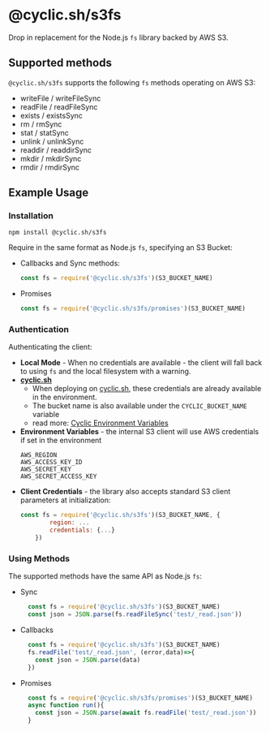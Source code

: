 # @cyclic.sh/s3fs

Drop in replacement for the Node.js `fs` library backed by AWS S3.

## Supported methods
`@cyclic.sh/s3fs` supports the following `fs` methods operating on AWS S3:
- writeFile / writeFileSync
- readFile / readFileSync
- exists / existsSync
- rm / rmSync
- stat / statSync
- unlink / unlinkSync
- readdir / readdirSync
- mkdir / mkdirSync
- rmdir / rmdirSync

## Example Usage
### Installation

```
npm install @cyclic.sh/s3fs
```


Require in the same format as Node.js `fs`, specifying an S3 Bucket: 
- Callbacks and Sync methods:
  ```js
  const fs = require('@cyclic.sh/s3fs')(S3_BUCKET_NAME)
  ```
- Promises
  ```js
  const fs = require('@cyclic.sh/s3fs/promises')(S3_BUCKET_NAME)
  ```

### Authentication

Authenticating the client:
- **Local Mode** - When no credentials are available - the client will fall back to using `fs` and the local filesystem with a warning.
- **<a href="https://cyclic.sh" target="_blank">cyclic.sh</a>**
  - When deploying on <a href="https://cyclic.sh" target="_blank">cyclic.sh</a>, these credentials are already available in the environment. 
  - The bucket name is also available under the `CYCLIC_BUCKET_NAME` variable
  - read more: <a href="https://docs.cyclic.sh/concepts/env_vars#cyclic" target="_blank">Cyclic Environment Variables</a>
- **Environment Variables** - the internal S3 client will use AWS credentials if set in the environment
  ```
  AWS_REGION
  AWS_ACCESS_KEY_ID
  AWS_SECRET_KEY
  AWS_SECRET_ACCESS_KEY
  ```
- **Client Credentials** - the library also accepts standard S3 client parameters at initialization:
  ```js
  const fs = require('@cyclic.sh/s3fs')(S3_BUCKET_NAME, {
          region: ...
          credentials: {...}
      })
  ```    
### Using Methods
The supported methods have the same API as Node.js `fs`:
- Sync
  ```js
    const fs = require('@cyclic.sh/s3fs')(S3_BUCKET_NAME)
    const json = JSON.parse(fs.readFileSync('test/_read.json'))
  ```
- Callbacks
  ```js
    const fs = require('@cyclic.sh/s3fs')(S3_BUCKET_NAME)
    fs.readFile('test/_read.json', (error,data)=>{
      const json = JSON.parse(data)
    })
  ```
- Promises
  ```js
    const fs = require('@cyclic.sh/s3fs/promises')(S3_BUCKET_NAME)
    async function run(){
      const json = JSON.parse(await fs.readFile('test/_read.json'))
    }
  ```